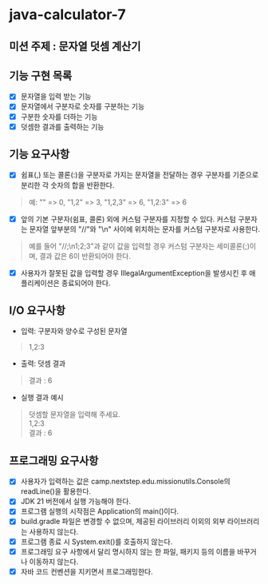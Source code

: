 # java-calculator-7

## 미션 주제 : 문자열 덧셈 계산기

## 기능 구현 목록
- [X] 문자열을 입력 받는 기능
- [X] 문자열에서 구분자로 숫자를 구분하는 기능
- [X] 구분한 숫자를 더하는 기능
- [X] 덧셈한 결과를 출력하는 기능

## 기능 요구사항
- [X] 쉼표(,) 또는 콜론(:)을 구분자로 가지는 문자열을 전달하는 경우 구분자를 기준으로 분리한 각 숫자의 합을 반환한다. 
> 예: "" => 0, "1,2" => 3, "1,2,3" => 6, "1,2:3" => 6
- [X] 앞의 기본 구분자(쉼표, 콜론) 외에 커스텀 구분자를 지정할 수 있다. 커스텀 구분자는 문자열 앞부분의 "//"와 "\n" 사이에 위치하는 문자를 커스텀 구분자로 사용한다.
> 예를 들어 "//;\n1;2;3"과 같이 값을 입력할 경우 커스텀 구분자는 세미콜론(;)이며, 결과 값은 6이 반환되어야 한다.
- [X] 사용자가 잘못된 값을 입력할 경우 IllegalArgumentException을 발생시킨 후 애플리케이션은 종료되어야 한다.

## I/O 요구사항
- 입력: 구분자와 양수로 구성된 문자열
> 1,2:3
- 출력: 덧셈 결과
> 결과 : 6
- 실행 결과 예시
> 덧셈할 문자열을 입력해 주세요.  
1,2:3   
결과 : 6

## 프로그래밍 요구사항
- [X] 사용자가 입력하는 값은 camp.nextstep.edu.missionutils.Console의 readLine()을 활용한다.
- [X] JDK 21 버전에서 실행 가능해야 한다.
- [X] 프로그램 실행의 시작점은 Application의 main()이다.
- [X] build.gradle 파일은 변경할 수 없으며, 제공된 라이브러리 이외의 외부 라이브러리는 사용하지 않는다. 
- [X] 프로그램 종료 시 System.exit()를 호출하지 않는다.
- [X] 프로그래밍 요구 사항에서 달리 명시하지 않는 한 파일, 패키지 등의 이름을 바꾸거나 이동하지 않는다.
- [X] 자바 코드 컨벤션을 지키면서 프로그래밍한다.
